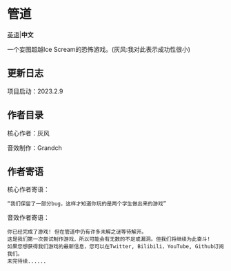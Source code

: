 # 管道

[英语](https://github.com/Grey-Wind/Tube#readme)|**中文**

一个妄图超越Ice Scream的恐怖游戏。(灰风:我对此表示成功性很小)

## 更新日志

项目启动：2023.2.9

## 作者目录

核心作者：灰风

音效制作：Grandch

## 作者寄语

核心作者寄语：

```
“我们保留了一部分bug，这样才知道你玩的是两个学生做出来的游戏”
```

音效作者寄语：

```
你已经完成了游戏! 但在管道中仍有许多未解之谜等待解开。
这是我们第一次尝试制作游戏，所以可能会有无数的不足或漏洞。但我们将继续为此奋斗!
如果您想获得我们游戏的最新信息，您可以在Twitter, Bilibili，YouTube, Github订阅我们。
未完待续......
```
